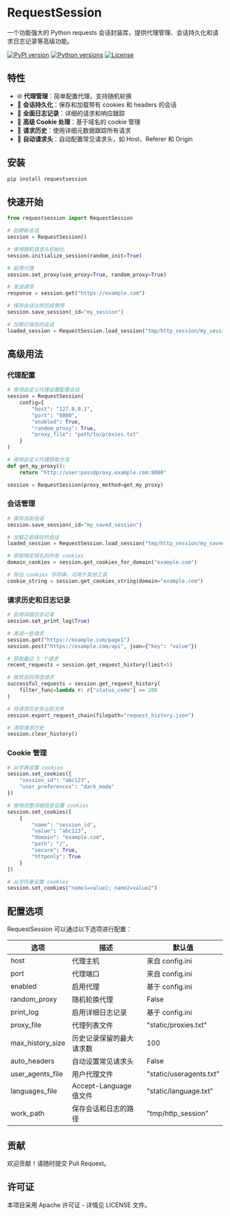 # RequestSession

一个功能强大的 Python requests 会话封装库，提供代理管理、会话持久化和请求日志记录等高级功能。

[![PyPI version](https://img.shields.io/pypi/v/requestsession.svg)](https://pypi.org/project/requestsession/)
[![Python versions](https://img.shields.io/pypi/pyversions/requestsession.svg)](https://pypi.org/project/requestsession/)
[![License](https://img.shields.io/github/license/yourusername/requestsession.svg)](https://github.com/yourusername/requestsession/blob/main/LICENSE)

## 特性

- 🌐 **代理管理**：简单配置代理，支持随机轮换
- 💾 **会话持久化**：保存和加载带有 cookies 和 headers 的会话
- 📝 **全面日志记录**：详细的请求和响应跟踪
- 🍪 **高级 Cookie 处理**：基于域名的 cookie 管理
- 🔄 **请求历史**：使用详细元数据跟踪所有请求
- 🔧 **自动请求头**：自动配置常见请求头，如 Host、Referer 和 Origin

## 安装

```bash
pip install requestsession
```

## 快速开始

```python
from requestsession import RequestSession

# 创建新会话
session = RequestSession()

# 使用随机请求头初始化
session.initialize_session(random_init=True)

# 启用代理
session.set_proxy(use_proxy=True, random_proxy=True)

# 发送请求
response = session.get("https://example.com")

# 保存会话以供后续使用
session.save_session(_id="my_session")

# 加载已保存的会话
loaded_session = RequestSession.load_session("tmp/http_session/my_session.json")
```

## 高级用法

### 代理配置

```python
# 使用自定义代理设置配置会话
session = RequestSession(
    config={
        "host": "127.0.0.1",
        "port": "8080",
        "enabled": True,
        "random_proxy": True,
        "proxy_file": "path/to/proxies.txt"
    }
)

# 使用自定义代理获取方法
def get_my_proxy():
    return "http://user:pass@proxy.example.com:8080"

session = RequestSession(proxy_method=get_my_proxy)
```

### 会话管理

```python
# 保存当前会话
session.save_session(_id="my_saved_session")

# 加载之前保存的会话
loaded_session = RequestSession.load_session("tmp/http_session/my_saved_session.json")

# 获取特定域名的所有 cookies
domain_cookies = session.get_cookies_for_domain("example.com")

# 导出 cookies 字符串，可用于其他工具
cookie_string = session.get_cookies_string(domain="example.com")
```

### 请求历史和日志记录

```python
# 启用详细日志记录
session.set_print_log(True)

# 发送一些请求
session.get("https://example.com/page1")
session.post("https://example.com/api", json={"key": "value"})

# 获取最近 5 个请求
recent_requests = session.get_request_history(limit=5)

# 按状态码筛选请求
successful_requests = session.get_request_history(
    filter_func=lambda r: r["status_code"] == 200
)

# 将请求历史导出到文件
session.export_request_chain(filepath="request_history.json")

# 清除请求历史
session.clear_history()
```

### Cookie 管理

```python
# 从字典设置 cookies
session.set_cookies({
    "session_id": "abc123",
    "user_preferences": "dark_mode"
})

# 使用完整详细信息设置 cookies
session.set_cookies([
    {
        "name": "session_id",
        "value": "abc123",
        "domain": "example.com",
        "path": "/",
        "secure": True,
        "httponly": True
    }
])

# 从字符串设置 cookies
session.set_cookies("name1=value1; name2=value2")
```

## 配置选项

RequestSession 可以通过以下选项进行配置：

| 选项 | 描述 | 默认值 |
|--------|-------------|---------|
| host | 代理主机 | 来自 config.ini |
| port | 代理端口 | 来自 config.ini |
| enabled | 启用代理 | 基于 config.ini |
| random_proxy | 随机轮换代理 | False |
| print_log | 启用详细日志记录 | 基于 config.ini |
| proxy_file | 代理列表文件 | "static/proxies.txt" |
| max_history_size | 历史记录保留的最大请求数 | 100 |
| auto_headers | 自动设置常见请求头 | False |
| user_agents_file | 用户代理文件 | "static/useragents.txt" |
| languages_file | Accept-Language 值文件 | "static/language.txt" |
| work_path | 保存会话和日志的路径 | "tmp/http_session" |

## 贡献

欢迎贡献！请随时提交 Pull Request。

## 许可证

本项目采用 Apache 许可证 - 详情见 LICENSE 文件。